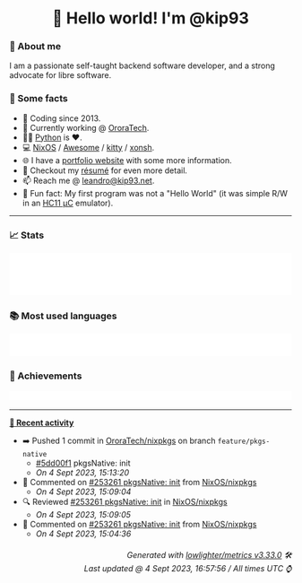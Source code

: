 <!-- README template, populated using this action:
     https://github.com/kip93/kip93/blob/main/.github/workflows/readme.yml. -->

<h1 align="center">👋 Hello world! I'm @kip93</h1> <!-- LOGIN => username -->

### 👤 About me

I am a passionate self-taught backend software developer, and a strong advocate for libre software.


### 💬 Some facts

* 📅 Coding since 2013.
* 💼 Currently working @ [OroraTech](https://ororatech.com/).
* 👨‍💻 [Python](https://github.com/search?q=user%3Akip93&l=python) is ❤️. <!-- LOGIN => username -->
* 💻 [NixOS](https://github.com/NixOS/) /
     [Awesome](https://github.com/awesomeWM/) /
     [kitty](https://github.com/kovidgoyal/kitty/) /
     [xonsh](https://github.com/xonsh/).
* 🌐 I have a [portfolio website](https://kip93.net/) with some more information.
* 📝 Checkout my [résumé](https://kip93.net/resume/) for even more detail.
* 📫 Reach me @ [leandro@kip93.net](mailto:leandro@kip93.net).
* 🎲 Fun fact: My first program was not a "Hello World" (it was simple R/W in an [HC11 µC](https://en.wikipedia.org/wiki/68HC11) emulator).


-----------------------------------------------------------------------------------------------------------------------


### 📈 Stats

![](./stats.svg)


### 📚 Most used languages <!-- by percentage, in decreasing order -->

![](./languages.svg)


### 🏅 Achievements

![](./achievements.svg)


-----------------------------------------------------------------------------------------------------------------------


**[📰 Recent activity](https://github.com/kip93)**
* ➡️ Pushed 1 commit in [OroraTech/nixpkgs](https://github.com/OroraTech/nixpkgs) on branch `feature/pkgs-native`
  * [#5dd00f1](https://github.com/OroraTech/nixpkgs/commit/5dd00f1) pkgsNative: init
  * *On 4 Sept 2023, 15:13:20*
* 💬 Commented on [#253261 pkgsNative: init](https://github.com/NixOS/nixpkgs/pull/253261) from [NixOS/nixpkgs](https://github.com/NixOS/nixpkgs)
  * *On 4 Sept 2023, 15:09:04*
* 🔍 Reviewed [#253261 pkgsNative: init](https://github.com/NixOS/nixpkgs/pull/253261) in [NixOS/nixpkgs](https://github.com/NixOS/nixpkgs)
  * *On 4 Sept 2023, 15:09:05*
* 💬 Commented on [#253261 pkgsNative: init](https://github.com/NixOS/nixpkgs/pull/253261) from [NixOS/nixpkgs](https://github.com/NixOS/nixpkgs)
  * *On 4 Sept 2023, 15:04:36*
 <!-- Last activity -->


<h6 align="right"><em>
    Generated with <a href="https://github.com/lowlighter/metrics/tree/latest/">lowlighter/metrics v3.33.0</a> 🛠️<br> <!-- VERSION => MAJOR.minor.patch -->
    Last updated @ 4 Sept 2023, 16:57:56 / All times UTC ⌚ <!-- meta.generated => DD/MM/YYYY, hh:mm -->
</em></h6>
